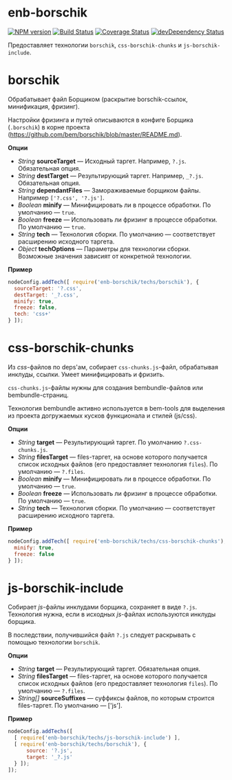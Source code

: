 enb-borschik
==========

[![NPM version](http://img.shields.io/npm/v/enb-borschik.svg?style=flat)](https://www.npmjs.org/package/enb-borschik)
[![Build Status](http://img.shields.io/travis/enb-make/enb-borschik/master.svg?style=flat&label=tests)](https://travis-ci.org/enb-make/enb-borschik)
[![Coverage Status](https://img.shields.io/coveralls/enb-make/enb-borschik.svg?style=flat)](https://coveralls.io/r/enb-make/enb-borschik?branch=master)
[![devDependency Status](http://img.shields.io/david/enb-make/enb-borschik.svg?style=flat)](https://david-dm.org/enb-make/enb-borschik)

Предоставляет технологии `borschik`, `css-borschik-chunks` и `js-borschik-include`.

borschik
========

Обрабатывает файл Борщиком (раскрытие borschik-ссылок, минификация, фризинг).

Настройки фризинга и путей описываются в конфиге Борщика (`.borschik`) в корне проекта
(https://github.com/bem/borschik/blob/master/README.md).

**Опции**

* *String* **sourceTarget** — Исходный таргет. Например, `?.js`. Обязательная опция.
* *String* **destTarget** — Результирующий таргет. Например, `_?.js`. Обязательная опция.
* *String* **dependantFiles** — Замораживаемые борщиком файлы. Например `['?.css', '?.js']`.
* *Boolean* **minify** — Минифицировать ли в процессе обработки. По умолчанию — `true`.
* *Boolean* **freeze** — Использовать ли фризинг в процессе обработки. По умолчанию — `true`.
* *String* **tech** — Технология сборки. По умолчанию — соответствует расширению исходного таргета.
* *Object* **techOptions** — Параметры для технологии сборки. Возможные значения зависият от конкретной технологии.

**Пример**

```javascript
nodeConfig.addTech([ require('enb-borschik/techs/borschik'), {
  sourceTarget: '?.css',
  destTarget: '_?.css',
  minify: true,
  freeze: false,
  tech: 'css+'
} ]);
```

css-borschik-chunks
===================

Из *css*-файлов по deps'ам, собирает `css-chunks.js`-файл, обрабатывая инклуды, ссылки.
Умеет минифицировать и фризить.

`css-chunks.js`-файлы нужны для создания bembundle-файлов или bembundle-страниц.

Технология bembundle активно используется в bem-tools для выделения
из проекта догружаемых кусков функционала и стилей (js/css).

**Опции**

* *String* **target** — Результирующий таргет. По умолчанию `?.css-chunks.js`.
* *String* **filesTarget** — files-таргет, на основе которого получается список исходных файлов
  (его предоставляет технология `files`). По умолчанию — `?.files`.
* *Boolean* **minify** — Минифицировать ли в процессе обработки. По умолчанию — `true`.
* *Boolean* **freeze** — Использовать ли фризинг в процессе обработки. По умолчанию — `true`.
* *String* **tech** — Технология сборки. По умолчанию — соответствует расширению исходного таргета.

**Пример**

```javascript
nodeConfig.addTech([ require('enb-borschik/techs/css-borschik-chunks'), {
  minify: true,
  freeze: false
} ]);
```

js-borschik-include
===================

Собирает *js*-файлы инклудами борщика, сохраняет в виде `?.js`.
Технология нужна, если в исходных *js*-файлах используются инклуды борщика.

В последствии, получившийся файл `?.js` следует раскрывать с помощью технологии `borschik`.

**Опции**

* *String* **target** — Результирующий таргет. Обязательная опция.
* *String* **filesTarget** — files-таргет, на основе которого получается список исходных файлов
 (его предоставляет технология `files`). По умолчанию — `?.files`.
* *String[]* **sourceSuffixes** — суффиксы файлов, по которым строится files-таргет. По умолчанию — ['js'].

**Пример**

```javascript
nodeConfig.addTechs([
  [ require('enb-borschik/techs/js-borschik-include') ],
  [ require('enb-borschik/techs/borschik'), {
      source: '?.js',
      target: '_?.js'
  } ]);
]);
```
